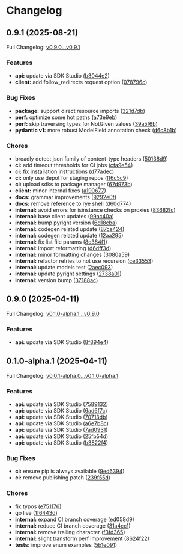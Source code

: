 # Changelog

## 0.9.1 (2025-08-21)

Full Changelog: [v0.9.0...v0.9.1](https://github.com/rsky/x-ray-webhook-python/compare/v0.9.0...v0.9.1)

### Features

* **api:** update via SDK Studio ([b3044e2](https://github.com/rsky/x-ray-webhook-python/commit/b3044e24f1feda909d0930a261ab36b8085972d8))
* **client:** add follow_redirects request option ([078796c](https://github.com/rsky/x-ray-webhook-python/commit/078796c9280d60feaaffda5844aaa3c1d24b0b55))


### Bug Fixes

* **package:** support direct resource imports ([321d7db](https://github.com/rsky/x-ray-webhook-python/commit/321d7dbd4a3b24385b6a6736bcbe8e2df844f857))
* **perf:** optimize some hot paths ([a73e9eb](https://github.com/rsky/x-ray-webhook-python/commit/a73e9ebc14898c6de937530a1083dbff6bb68452))
* **perf:** skip traversing types for NotGiven values ([39a5f6b](https://github.com/rsky/x-ray-webhook-python/commit/39a5f6bd8615d0db29d0ae571e1bf8f5cb538c74))
* **pydantic v1:** more robust ModelField.annotation check ([d6c8b1b](https://github.com/rsky/x-ray-webhook-python/commit/d6c8b1b93cd75c002e1ca6139c7bb4d3cd48a83b))


### Chores

* broadly detect json family of content-type headers ([50138d9](https://github.com/rsky/x-ray-webhook-python/commit/50138d95e88a8f3ca873fd8809ffd44e159355fa))
* **ci:** add timeout thresholds for CI jobs ([cfa9e54](https://github.com/rsky/x-ray-webhook-python/commit/cfa9e5422a7f6c7f270c7ea360b2bf42d0c36af7))
* **ci:** fix installation instructions ([d77adec](https://github.com/rsky/x-ray-webhook-python/commit/d77adecda9578814a036acf4f7b4005c5db0ec59))
* **ci:** only use depot for staging repos ([ff6c5c9](https://github.com/rsky/x-ray-webhook-python/commit/ff6c5c9e66477bb7e62441e695f00897f5e0cb34))
* **ci:** upload sdks to package manager ([67d973b](https://github.com/rsky/x-ray-webhook-python/commit/67d973bbbe00bb435b97eedd4bd791d613563fc5))
* **client:** minor internal fixes ([a190677](https://github.com/rsky/x-ray-webhook-python/commit/a190677e809444eb05f4859d6aeb45f2f14ac969))
* **docs:** grammar improvements ([9292e0f](https://github.com/rsky/x-ray-webhook-python/commit/9292e0f6fae99def2ff0a875e2bc0fe9d1d0f432))
* **docs:** remove reference to rye shell ([d60d774](https://github.com/rsky/x-ray-webhook-python/commit/d60d774d7d66d0f5c5302a313f34a78b3666b19d))
* **internal:** avoid errors for isinstance checks on proxies ([83682fc](https://github.com/rsky/x-ray-webhook-python/commit/83682fc7daac02b940359ebed5d3f2301dfde83a))
* **internal:** base client updates ([99ac40a](https://github.com/rsky/x-ray-webhook-python/commit/99ac40a87ed8d88e980486b68b02f22d14e5452b))
* **internal:** bump pyright version ([6d18cba](https://github.com/rsky/x-ray-webhook-python/commit/6d18cba29aa220fa046ee96bc00ee8f6a507313a))
* **internal:** codegen related update ([87ce424](https://github.com/rsky/x-ray-webhook-python/commit/87ce42475bffe0c088d8dd90434a561817f527ff))
* **internal:** codegen related update ([12aa295](https://github.com/rsky/x-ray-webhook-python/commit/12aa295c089fe829df2360bf810e896c5b49263b))
* **internal:** fix list file params ([8e384f1](https://github.com/rsky/x-ray-webhook-python/commit/8e384f1e9abc44a5e1cfa93af6e6753f796285d3))
* **internal:** import reformatting ([d6dff3d](https://github.com/rsky/x-ray-webhook-python/commit/d6dff3df219ee222f6fab3a226886bd383bcc6d7))
* **internal:** minor formatting changes ([3080a59](https://github.com/rsky/x-ray-webhook-python/commit/3080a5913f6788a9e167a9df27c1845b0ab3b4a4))
* **internal:** refactor retries to not use recursion ([ce33553](https://github.com/rsky/x-ray-webhook-python/commit/ce3355381e19a8639470df9c84c89b2d5f4ddb6b))
* **internal:** update models test ([2aec093](https://github.com/rsky/x-ray-webhook-python/commit/2aec09363eda87876f7b5dd08014f14518462c20))
* **internal:** update pyright settings ([2738a01](https://github.com/rsky/x-ray-webhook-python/commit/2738a01bdce410ae92ede118eb1b325cacee57bc))
* **internal:** version bump ([37188ac](https://github.com/rsky/x-ray-webhook-python/commit/37188ac318bcfcdb860aa7ebd862e3545c30ff1f))

## 0.9.0 (2025-04-11)

Full Changelog: [v0.1.0-alpha.1...v0.9.0](https://github.com/rsky/x-ray-webhook-python/compare/v0.1.0-alpha.1...v0.9.0)

### Features

* **api:** update via SDK Studio ([8f894e4](https://github.com/rsky/x-ray-webhook-python/commit/8f894e41c9cc3cedd3e77102517eb934284465ef))

## 0.1.0-alpha.1 (2025-04-11)

Full Changelog: [v0.0.1-alpha.0...v0.1.0-alpha.1](https://github.com/rsky/x-ray-webhook-python/compare/v0.0.1-alpha.0...v0.1.0-alpha.1)

### Features

* **api:** update via SDK Studio ([7589132](https://github.com/rsky/x-ray-webhook-python/commit/758913224da7f757e79a2b69702e4efe3e657435))
* **api:** update via SDK Studio ([6ad6f7c](https://github.com/rsky/x-ray-webhook-python/commit/6ad6f7c973483b885209d5b9977bb9a5a53bcc44))
* **api:** update via SDK Studio ([70713db](https://github.com/rsky/x-ray-webhook-python/commit/70713db420d314ecc01bd0747de7f87b6e1056d1))
* **api:** update via SDK Studio ([a6e7b8c](https://github.com/rsky/x-ray-webhook-python/commit/a6e7b8c5ad8ddf44d9aead6bae565b7dc0fefe5d))
* **api:** update via SDK Studio ([7ad0931](https://github.com/rsky/x-ray-webhook-python/commit/7ad093103b8806b0ba1a75ffe4f3df2e28b64992))
* **api:** update via SDK Studio ([25fb54d](https://github.com/rsky/x-ray-webhook-python/commit/25fb54d91255fda22726499a4300af346d5f84f6))
* **api:** update via SDK Studio ([b3822f4](https://github.com/rsky/x-ray-webhook-python/commit/b3822f4dc020cb66d86f36f9873db182fccf125c))


### Bug Fixes

* **ci:** ensure pip is always available ([9ed6394](https://github.com/rsky/x-ray-webhook-python/commit/9ed639475e64bd3e15afff796095232f10b646eb))
* **ci:** remove publishing patch ([239f55d](https://github.com/rsky/x-ray-webhook-python/commit/239f55d2b97739a81196c181210d09193a26a862))


### Chores

* fix typos ([e751176](https://github.com/rsky/x-ray-webhook-python/commit/e751176bb041325e27a4d019b02206a72404351d))
* go live ([1f6443d](https://github.com/rsky/x-ray-webhook-python/commit/1f6443ddea144975e7461c2ea1173a237e6e1fd7))
* **internal:** expand CI branch coverage ([ed058d9](https://github.com/rsky/x-ray-webhook-python/commit/ed058d91f5af4352297672612b62d3616a93b026))
* **internal:** reduce CI branch coverage ([31a4cc1](https://github.com/rsky/x-ray-webhook-python/commit/31a4cc18498d4747e232311d52a61045f76a4918))
* **internal:** remove trailing character ([f3fd365](https://github.com/rsky/x-ray-webhook-python/commit/f3fd365c83b4306e982ff8a8e23f45519a149c5a))
* **internal:** slight transform perf improvement ([8624f22](https://github.com/rsky/x-ray-webhook-python/commit/8624f22e40b6de617197458b6da4ab15185bbdc6))
* **tests:** improve enum examples ([5b1e091](https://github.com/rsky/x-ray-webhook-python/commit/5b1e091f45c09c60ff674930b8aecd9e3b6c3385))
